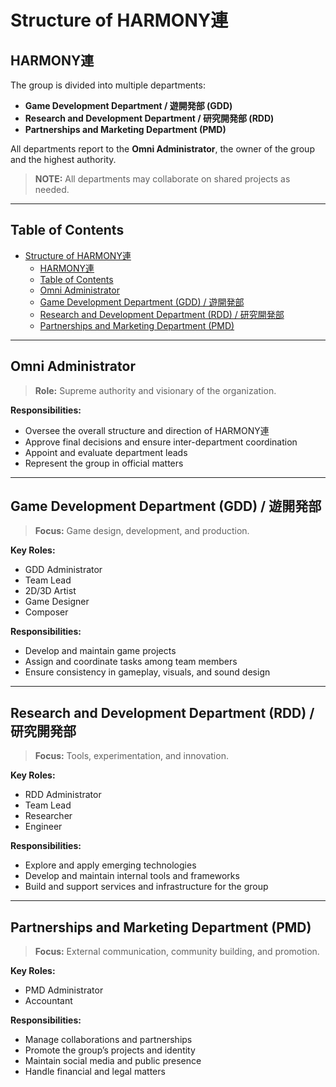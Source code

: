 # Structure of HARMONY連

## HARMONY連

The group is divided into multiple departments:

- **Game Development Department / 遊開発部 (GDD)**
- **Research and Development Department / 研究開発部 (RDD)**
- **Partnerships and Marketing Department (PMD)**

All departments report to the **Omni Administrator**, the owner of the group and the highest authority.

> **NOTE:** All departments may collaborate on shared projects as needed.

---

## Table of Contents

- [Structure of HARMONY連](#structure-of-harmony連)
  - [HARMONY連](#harmony連)
  - [Table of Contents](#table-of-contents)
  - [Omni Administrator](#omni-administrator)
  - [Game Development Department (GDD) / 遊開発部](#game-development-department-gdd--遊開発部)
  - [Research and Development Department (RDD) / 研究開発部](#research-and-development-department-rdd--研究開発部)
  - [Partnerships and Marketing Department (PMD)](#partnerships-and-marketing-department-pmd)

---

## Omni Administrator

> **Role:** Supreme authority and visionary of the organization.

**Responsibilities:**
- Oversee the overall structure and direction of HARMONY連
- Approve final decisions and ensure inter-department coordination
- Appoint and evaluate department leads
- Represent the group in official matters

---

## Game Development Department (GDD) / 遊開発部

> **Focus:** Game design, development, and production.

**Key Roles:**
- GDD Administrator
- Team Lead
- 2D/3D Artist
- Game Designer
- Composer

**Responsibilities:**
- Develop and maintain game projects
- Assign and coordinate tasks among team members
- Ensure consistency in gameplay, visuals, and sound design

---

## Research and Development Department (RDD) / 研究開発部

> **Focus:** Tools, experimentation, and innovation.

**Key Roles:**
- RDD Administrator
- Team Lead
- Researcher
- Engineer

**Responsibilities:**
- Explore and apply emerging technologies
- Develop and maintain internal tools and frameworks
- Build and support services and infrastructure for the group

---

## Partnerships and Marketing Department (PMD)

> **Focus:** External communication, community building, and promotion.

**Key Roles:**
- PMD Administrator
- Accountant

**Responsibilities:**
- Manage collaborations and partnerships
- Promote the group’s projects and identity
- Maintain social media and public presence
- Handle financial and legal matters

